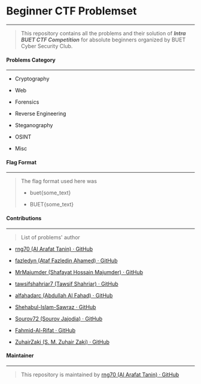 # Beginner CTF Problemset

---

> This repository contains all the problems and their solution of ***Intra BUET CTF Competition*** for absolute beginners organized by BUET Cyber Security Club.



#### Problems Category

---

* Cryptography

* Web

* Forensics

* Reverse Engineering

* Steganography

* OSINT

* Misc
  
  

#### Flag Format

---

> The flag format used here was
> 
> * buet{some_text}
> 
> * BUET{some_text}



#### Contributions

---

> List of problems' author

* [rng70 (Al Arafat Tanin) · GitHub](https://github.com/rng70)

* [fazledyn (Ataf Fazledin Ahamed) · GitHub](https://github.com/fazledyn)

* [MrMajumder (Shafayat Hossain Majumder) · GitHub](https://github.com/MrMajumder)

* [tawsifshahriar7 (Tawsif Shahriar) · GitHub](https://github.com/tawsifshahriar7)

* [alfahadarc (Abdullah Al Fahad) · GitHub](https://github.com/alfahadarc)

* [Shehabul-Islam-Sawraz · GitHub](https://github.com/Shehabul-Islam-Sawraz)

* [Sourov72 (Sourov Jajodia) · GitHub](https://github.com/Sourov72)

* [Fahmid-Al-Rifat · GitHub](https://github.com/Fahmid-Al-Rifat)

* [ZuhairZaki (S. M. Zuhair Zaki) · GitHub](https://github.com/ZuhairZaki)



#### Maintainer

---

> This repository is maintained by [rng70 (Al Arafat Tanin) · GitHub](https://github.com/rng70)
